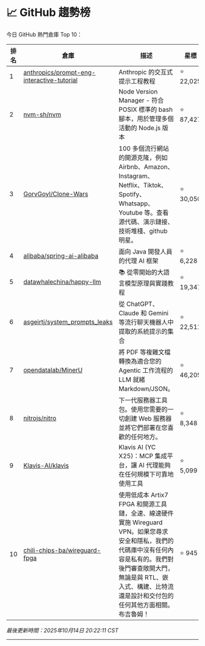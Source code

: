 # 📈 GitHub 趨勢榜

今日 GitHub 熱門倉庫 Top 10：

| 排名 | 倉庫 | 描述 | 星標 | 程式語言 |
|-----|------|------|------|----------|
| 1 | [anthropics/prompt-eng-interactive-tutorial](https://github.com/anthropics/prompt-eng-interactive-tutorial) | Anthropic 的交互式提示工程教程 | ⭐ 22,025 | Jupyter Notebook |
| 2 | [nvm-sh/nvm](https://github.com/nvm-sh/nvm) | Node Version Manager - 符合 POSIX 標準的 bash 腳本，用於管理多個活動的 Node.js 版本 | ⭐ 87,427 | Shell |
| 3 | [GorvGoyl/Clone-Wars](https://github.com/GorvGoyl/Clone-Wars) | 100 多個流行網站的開源克隆，例如 Airbnb、Amazon、Instagram、Netflix、Tiktok、Spotify、Whatsapp、Youtube 等。查看源代碼、演示鏈接、技術堆棧、github 明星。 | ⭐ 30,050 | - |
| 4 | [alibaba/spring-ai-alibaba](https://github.com/alibaba/spring-ai-alibaba) | 面向 Java 開發人員的代理 AI 框架 | ⭐ 6,228 | Java |
| 5 | [datawhalechina/happy-llm](https://github.com/datawhalechina/happy-llm) | 📚 從零開始的大語言模型原理與實踐教程 | ⭐ 19,347 | Jupyter Notebook |
| 6 | [asgeirtj/system_prompts_leaks](https://github.com/asgeirtj/system_prompts_leaks) | 從 ChatGPT、Claude 和 Gemini 等流行聊天機器人中提取的系統提示的集合 | ⭐ 22,511 | JavaScript |
| 7 | [opendatalab/MinerU](https://github.com/opendatalab/MinerU) | 將 PDF 等複雜文檔轉換為適合您的 Agentic 工作流程的 LLM 就緒 Markdown/JSON。 | ⭐ 46,205 | Python |
| 8 | [nitrojs/nitro](https://github.com/nitrojs/nitro) | 下一代服務器工具包。使用您需要的一切創建 Web 服務器並將它們部署在您喜歡的任何地方。 | ⭐ 8,348 | TypeScript |
| 9 | [Klavis-AI/klavis](https://github.com/Klavis-AI/klavis) | Klavis AI (YC X25)：MCP 集成平台，讓 AI 代理能夠在任何規模下可靠地使用工具 | ⭐ 5,099 | Python |
| 10 | [chili-chips-ba/wireguard-fpga](https://github.com/chili-chips-ba/wireguard-fpga) | 使用低成本 Artix7 FPGA 和開源工具鏈，全速、線速硬件實施 Wireguard VPN。如果您尋求安全和隱私，我們的代碼庫中沒有任何內容是私有的。我們對後門審查敞開大門，無論是與 RTL、嵌入式、構建、比特流還是設計和交付包的任何其他方面相關。布吉魯姆！ | ⭐ 945 | Verilog |

*最後更新時間：2025年10月14日 20:22:11 CST*

---
